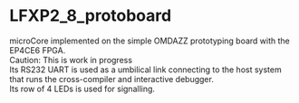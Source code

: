 # LFXP2_8_protoboard
microCore implemented on the simple OMDAZZ prototyping board with the EP4CE6 FPGA.<BR>
Caution: This is work in progress<BR>
Its RS232 UART is used as a umbilical link connecting to the host system that runs the cross-compiler and interactive debugger.<BR>
Its row of 4 LEDs is used for signalling.<BR>

